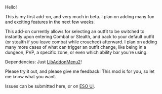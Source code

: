 Hello!

This is my first add-on, and very much in beta. I plan on adding many fun and exciting features in the next few weeks.

This add-on currently allows for selecting an outfit to be switched to instantly upon entering Combat or Stealth,
and back to your default outfit (or stealth if you leave combat while crouched) afterward.
I plan on adding many more cases of what can trigger an outfit change, like being in a dungeon, PVP, a specific zone,
or even which ability bar you're using.

Dependencies:
Just [LibAddonMenu2](https://www.esoui.com/downloads/info7-LibAddonMenu.html)!

Please try it out, and please give me feedback! This mod is for you, so let me know what you want.

Issues can be submitted here, or on [ESO UI](https://www.esoui.com/downloads/info3180-LeonardosWardrobeManager.html).